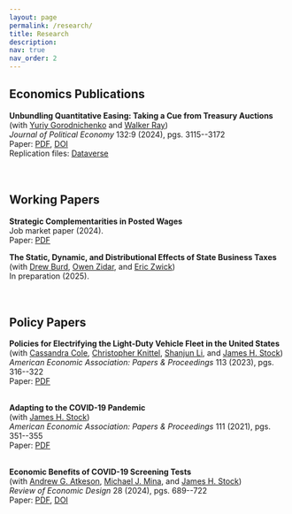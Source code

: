 ```yaml
---
layout: page
permalink: /research/
title: Research
description:  
nav: true
nav_order: 2
---
```



## Economics Publications

<b>Unbundling Quantitative Easing: Taking a Cue from Treasury Auctions</b><br>
  (with [Yuriy Gorodnichenko](https://eml.berkeley.edu/~ygorodni/) and [Walker Ray](https://sites.google.com/view/walkerdray))<br>
  <i>Journal of Political Economy</i> 132:9 (2024), pgs. 3115--3172<br>
  Paper: [PDF](https://www.mdroste.com/files/unbundling_qe_jpe.pdf), [DOI](https://doi.org/10.1086/729581)<br>
  Replication files: [Dataverse](https://dataverse.harvard.edu/dataset.xhtml?persistentId=doi:10.7910/DVN/KHZI1L)<br><br><br>





## Working Papers



<b>Strategic Complementarities in Posted Wages</b><br>
  Job market paper (2024).<br>
  Paper: [PDF](https://www.mdroste.com/files/jmp_droste_current.pdf)<br>

<b>The Static, Dynamic, and Distributional Effects of State Business Taxes</b><br>
  (with [Drew Burd](https://economics.uchicago.edu/directory/samuel-burd), [Owen Zidar](https://zidar.princeton.edu/), and [Eric Zwick](http://www.ericzwick.com/))<br>
  In preparation (2025).<br><br><br>
  


## Policy Papers

<b>Policies for Electrifying the Light-Duty Vehicle Fleet in the United States</b><br>
  (with [Cassandra Cole](https://heep.hks.harvard.edu/people/cassandra-cole), [Christopher Knittel](https://mitsloan.mit.edu/faculty/directory/christopher-knittel), [Shanjun Li](http://li.dyson.cornell.edu/), and [James H. Stock](https://scholar.harvard.edu/stock/home))<br>
  <i>American Economic Association: Papers & Proceedings</i> 113 (2023), pgs. 316--322<br>
  Paper: [PDF](https://www.aeaweb.org/articles?id=10.1257/pandp.20231063)<br><br>


<b>Adapting to the COVID-19 Pandemic</b><br>
  (with [James H. Stock](https://scholar.harvard.edu/stock/home))<br>
  <i>American Economic Association: Papers & Proceedings</i> 111 (2021), pgs. 351--355<br>
  Paper: [PDF](https://www.aeaweb.org/articles?id=10.1257/pandp.20211063)<br><br>

<b>Economic Benefits of COVID-19 Screening Tests</b><br>
  (with [Andrew G. Atkeson](https://sites.google.com/site/andyatkeson/), [Michael J. Mina](https://ccdd.hsph.harvard.edu/people/michael-mina/), and [James H. Stock](https://scholar.harvard.edu/stock/home))<br>
  <i>Review of Economic Design</i> 28 (2024), pgs. 689--722<br>
  Paper: [PDF](https://www.nber.org/papers/w28031), [DOI](https://link.springer.com/article/10.1007/s10058-024-00361-1)<br><br>
